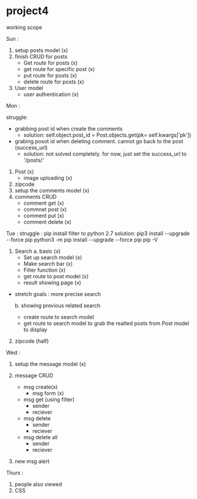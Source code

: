 # project4

working scope

Sun :
1. setup posts model (x)
2. finish CRUD for posts  
    - Get route for posts (x)
    - get route for specific post (x)
    - put route for posts (x)
    - delete route for posts (x)
3. User model 
    - user authentication (x)

Mon : 

struggle: 
- grabbing post id when create the comments 
    - solution: self.object.post_id = Post.objects.get(pk= self.kwargs['pk']) 
- grabing posot id when deleting comment. cannot go back to the post (success_url)
    - solution: not solved completely. for now, just set the success_url to '/posts/'


1. Post (x)
    - image uploading (x)
2. zipcode 
3. setup the comments model (x)
4. comments CRUD
    - comment get (x)
    - commnet post (x)
    - comment put (x)
    - comment delete (x)


Tue : 
struggle : pip install filter to python 2.7
solution: 
pip3 install --upgrade --force pip
python3 -m pip install --upgrade --force pip
pip -V


1. Search 
    a. basic (x)
    - Set up search model (x)
    - Make search bar (x)
    - Filter function (x)
    - get route to post model (x)
    - result showing page (x)

* stretch goals : more precise search 

    b. showing previous related search 
    - create route to search model 
    - get route to search model to grab the realted posts from Post model to display 


2. zipcode (half)



Wed :
1. setup the message model (x)
2. message CRUD 
    - msg create(x)
        - msg form (x)
    - msg get (using filter)
        - sender
        - reciever
    - msg delete
        - sender
        - reciever
    - msg delete all
        - sender
        - reciever

3. new msg alert

Thurs : 
1. people also viewed 
2. CSS 

